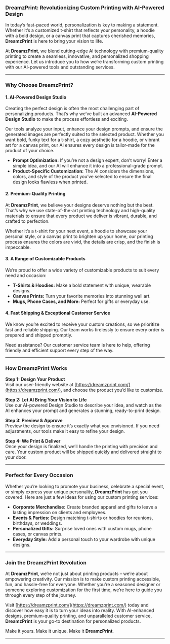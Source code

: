 ### **DreamzPrint: Revolutionizing Custom Printing with AI-Powered Design**  

In today’s fast-paced world, personalization is key to making a statement. Whether it’s a customized t-shirt that reflects your personality, a hoodie with a bold design, or a canvas print that captures cherished memories, **DreamzPrint** is here to bring your vision to life.  

At **DreamzPrint**, we blend cutting-edge AI technology with premium-quality printing to create a seamless, innovative, and personalized shopping experience. Let us introduce you to how we’re transforming custom printing with our AI-powered tools and outstanding services.  

---

### **Why Choose DreamzPrint?**  

#### **1. AI-Powered Design Studio**  
Creating the perfect design is often the most challenging part of personalizing products. That’s why we’ve built an advanced **AI-Powered Design Studio** to make the process effortless and exciting.  

Our tools analyze your input, enhance your design prompts, and ensure the generated images are perfectly suited to the selected product. Whether you want bold, funky text for a t-shirt, a cozy aesthetic for a hoodie, or vibrant art for a canvas print, our AI ensures every design is tailor-made for the product of your choice.  

- **Prompt Optimization:** If you’re not a design expert, don’t worry! Enter a simple idea, and our AI will enhance it into a professional-grade prompt.
- **Product-Specific Customization:** The AI considers the dimensions, colors, and style of the product you’ve selected to ensure the final design looks flawless when printed.  

#### **2. Premium-Quality Printing**  
At **DreamzPrint**, we believe your designs deserve nothing but the best. That’s why we use state-of-the-art printing technology and high-quality materials to ensure that every product we deliver is vibrant, durable, and crafted to perfection.  

Whether it’s a t-shirt for your next event, a hoodie to showcase your personal style, or a canvas print to brighten up your home, our printing process ensures the colors are vivid, the details are crisp, and the finish is impeccable.  

#### **3. A Range of Customizable Products**  
We’re proud to offer a wide variety of customizable products to suit every need and occasion:  
- **T-Shirts & Hoodies:** Make a bold statement with unique, wearable designs.  
- **Canvas Prints:** Turn your favorite memories into stunning wall art.  
- **Mugs, Phone Cases, and More:** Perfect for gifts or everyday use.  

#### **4. Fast Shipping & Exceptional Customer Service**  
We know you’re excited to receive your custom creations, so we prioritize fast and reliable shipping. Our team works tirelessly to ensure every order is prepared and shipped promptly.  

Need assistance? Our customer service team is here to help, offering friendly and efficient support every step of the way.  

---

### **How DreamzPrint Works**  

**Step 1: Design Your Product**  
Visit our user-friendly website at [https://dreamzprint.com/](https://dreamzprint.com/), and choose the product you’d like to customize.  

**Step 2: Let AI Bring Your Vision to Life**  
Use our AI-powered Design Studio to describe your idea, and watch as the AI enhances your prompt and generates a stunning, ready-to-print design.  

**Step 3: Preview & Approve**  
Preview the design to ensure it’s exactly what you envisioned. If you need adjustments, our tools make it easy to refine your design.  

**Step 4: We Print & Deliver**  
Once your design is finalized, we’ll handle the printing with precision and care. Your custom product will be shipped quickly and delivered straight to your door.  

---

### **Perfect for Every Occasion**  

Whether you’re looking to promote your business, celebrate a special event, or simply express your unique personality, **DreamzPrint** has got you covered. Here are just a few ideas for using our custom printing services:  
- **Corporate Merchandise:** Create branded apparel and gifts to leave a lasting impression on clients and employees.  
- **Events & Parties:** Design matching t-shirts or hoodies for reunions, birthdays, or weddings.  
- **Personalized Gifts:** Surprise loved ones with custom mugs, phone cases, or canvas prints.  
- **Everyday Style:** Add a personal touch to your wardrobe with unique designs.  

---

### **Join the DreamzPrint Revolution**  

At **DreamzPrint**, we’re not just about printing products – we’re about empowering creativity. Our mission is to make custom printing accessible, fun, and hassle-free for everyone. Whether you’re a seasoned designer or someone exploring customization for the first time, we’re here to guide you through every step of the journey.  

Visit [https://dreamzprint.com/](https://dreamzprint.com/) today and discover how easy it is to turn your ideas into reality. With AI-enhanced designs, premium-quality printing, and unparalleled customer service, **DreamzPrint** is your go-to destination for personalized products.  

Make it yours. Make it unique. Make it **DreamzPrint**.  

---
